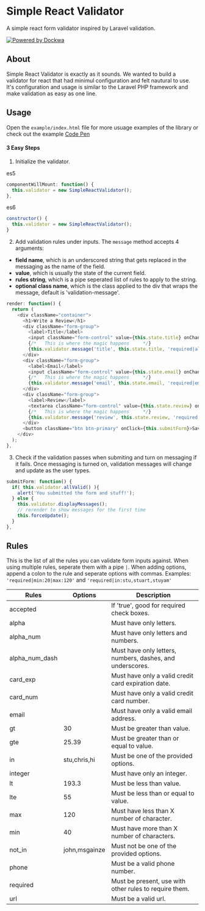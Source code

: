 # Simple React Validator
A simple react form validator inspired by Laravel validation.

[![Powered by Dockwa](https://raw.githubusercontent.com/dockwa/openpixel/dockwa/by-dockwa.png)](https://engineering.dockwa.com/)

## About
Simple React Validator is exactly as it sounds. We wanted to build a validator for react that had minimul configuration and felt nautural to use. It's configuration and usage is similar to the Laravel PHP framework and make validation as easy as one line.

## Usage
Open the `example/index.html` file for more usuage examples of the library or check out the example [Code Pen](https://codepen.io/stuyam/project/full/XxxwML)

#### 3 Easy Steps
1. Initialize the validator.

es5
```javascript
componentWillMount: function() {
  this.validator = new SimpleReactValidator();
},
```
es6
```javascript
constructor() {
  this.validator = new SimpleReactValidator();
}
```

2. Add validation rules under inputs. The `message` method accepts 4 arguments:
- **field name**, which is an underscored string that gets replaced in the messaging as the name of the field.
- **value**, which is usually the state of the current field.
- **rules string**, which is a pipe seperated list of rules to apply to the string.
- **optional class name**, which is the class applied to the div that wraps the message, default is 'validation-message'.

```javascript
render: function() {
  return (
    <div className="container">
      <h1>Write a Review</h1>
      <div className="form-group">
        <label>Title</label>
        <input className="form-control" value={this.state.title} onChange={this.setTitle} />
        {/*   This is where the magic happens     */}
        {this.validator.message('title', this.state.title, 'required|alpha')}
      </div>
      <div className="form-group">
        <label>Email</label>
        <input className="form-control" value={this.state.email} onChange={this.setEmail} />
        {/*   This is where the magic happens     */}
        {this.validator.message('email', this.state.email, 'required|email', 'text-danger')}
      </div>
      <div className="form-group">
        <label>Review</label>
        <textarea className="form-control" value={this.state.review} onChange={this.setReview} />
        {/*   This is where the magic happens     */}
        {this.validator.message('review', this.state.review, 'required|min:20|max:120')}
      </div>
      <button className="btn btn-primary" onClick={this.submitForm}>Save Review</button>
    </div>
  );
},
```

3. Check if the validation passes when submiting and turn on messaging if it fails. Once messaging is turned on, validation messages will change and update as the user types.
```javascript
submitForm: function() {
  if( this.validator.allValid() ){
    alert('You submitted the form and stuff!');
  } else {
    this.validator.displayMessages();
    // rerender to show messages for the first time
    this.forceUpdate();
  }
},
```

## Rules
This is the list of all the rules you can validate form inputs against. When using multiple rules, seperate them with a pipe `|`. When adding options, append a colon to the rule and seperate options with commas. Examples: `'required|min:20|max:120'` and `'required|in:stu,stuart,stuyam'`

| Rules        | Options     | Description                                              |
|--------------|-------------|----------------------------------------------------------|
|accepted      |             | If 'true', good for required check boxes.                |
|alpha         |             | Must have only letters.                                  |
|alpha_num     |             | Must have only letters and numbers.                      |
|alpha_num_dash|             | Must have only letters, numbers, dashes, and underscores.|
|card_exp      |             | Must have only a valid credit card expiration date.      |
|card_num      |             | Must have only a valid credit card number.               |
|email         |             | Must have only a valid email address.                    |
|gt            |30           | Must be greater than value.                              |
|gte           |25.39        | Must be greater than or equal to value.                  |
|in            |stu,chris,hi | Must be one of the provided options.                     |
|integer       |             | Must have only an integer.                               |
|lt            |193.3        | Must be less than value.                                 |
|lte           |55           | Must be less than or equal to value.                     |
|max           |120          | Must have less than X number of character.               |
|min           |40           | Must have more than X number of characters.              |
|not_in        |john,msgainze| Must not be one of the provided options.                 |
|phone         |             | Must be a valid phone number.                            |
|required      |             | Must be present, use with other rules to require them.   |
|url           |             | Must be a valid url.                                     |
